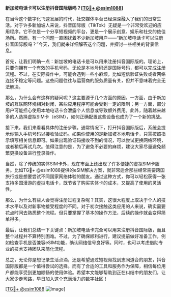 **新加坡电话卡可以注册抖音国际版吗？[[TG💪+ @esim1088](https://t.me/s/esim1088)]**

在当今这个数字化飞速发展的时代，社交媒体平台已经深深融入了我们的日常生活。对于许多新加坡人来说，抖音国际版（TikTok）无疑是一个非常受欢迎的应用程序。它不仅是一个分享短视频的平台，更是一个展示创意、娱乐和社交的绝佳场所。然而，有一个问题一直困扰着不少新加坡用户——“新加坡电话卡可以注册抖音国际版吗？”今天，我们就来详细解答这个问题，并探讨一些相关的背景信息。

首先，让我们明确一点：新加坡的电话卡是可以用来注册抖音国际版的。理论上，只要你拥有一个有效的手机号码，无论是本地号码还是国际号码，都可以完成注册流程。不过，在实际操作中，可能会遇到一些小麻烦，比如短信验证失败或者网络连接不稳定等问题。这些问题往往与运营商的服务质量有关，但并不意味着完全无法解决。

那么，为什么会有这样的疑问呢？这主要源于几个方面的原因。一方面，由于新加坡的互联网环境相对封闭，某些应用程序可能会受到一定的限制；另一方面，部分用户可能担心使用本地电话卡会泄露个人信息或导致额外费用。此外，随着越来越多的人选择虚拟SIM卡（eSIM），如何正确配置这些设备也成为了一个新的挑战。

接下来，我们来看看具体的注册步骤。通常情况下，打开抖音国际版后，系统会提示你输入手机号码以接收验证码。如果你使用的是新加坡本地电话卡，只需按照指示填写相关信息即可。如果出现验证码接收不到的情况，可以尝试更换网络环境，或者稍后再试几次。值得注意的是，为了避免不必要的麻烦，建议大家尽量避免频繁更换设备进行登录操作。

当然，除了传统的实体SIM卡外，现在市面上还出现了许多便捷的虚拟SIM卡服务。比如TG💪+ @esim1088提供的eSIM解决方案，就非常适合那些经常需要跨国旅行或是想要尝试不同国家网络体验的朋友。通过这种方式，你可以轻松获得一张支持多国漫游的虚拟电话卡，既节省了购买实体卡的成本，又提高了使用的灵活性。

那么，为什么有些人会觉得注册过程复杂呢？其实，这很大程度上取决于个人的技术水平以及对新事物接受程度的不同。对于初次接触这类应用的人来说，确实需要花点时间去熟悉整个流程。但只要掌握了基本的操作方法，后续的操作就会变得简单得多。

最后，让我们总结一下关键点：新加坡电话卡完全可以用来注册抖音国际版，而且整个过程并不算特别困难。不过，为了确保顺利进行，建议提前做好准备工作，例如检查手机是否兼容eSIM功能，确认网络信号良好等。同时，也可以考虑借助专业的技术支持团队来简化流程。

总之，无论你是想记录生活点滴，还是希望通过短视频找到志同道合的朋友，抖音国际版都是一个值得尝试的选择。而有了合适的工具和服务作为保障，相信每位用户都能享受到更加顺畅的使用体验。希望本文能够帮助到正在纠结中的朋友们，让大家少走弯路，早日加入这个充满活力的数字社区！

[[TG💪+ @esim1088](https://t.me/s/esim1088) ![Image](https://i.postimg.cc/4NQfJmqS/Snipaste-2025-05-13-00-14-12.png)]